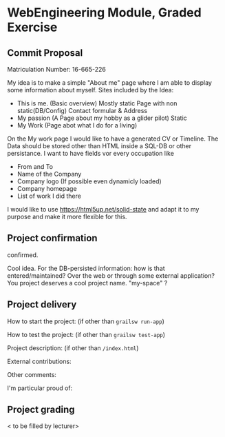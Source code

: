 # WebEngineering Module, Graded Exercise

## Commit Proposal

Matriculation Number: 16-665-226

My idea is to make a simple "About me" page where I am able to display some information about myself. 
Sites included by the Idea:
  - This is me. (Basic overview) Mostly static Page with non static(DB/Config) Contact formular & Address
  - My passion (A Page about my hobby as a glider pilot) Static 
  - My Work (Page abot what I do for a living)

On the My work page I would like to have a generated CV or Timeline. The Data should be stored other than HTML inside a SQL-DB or other persistance. 
I want to have fields vor every occupation like
  - From and To
  - Name of the Company
  - Company logo (If possible even dynamicly loaded)
  - Company homepage
  - List of work I did there
  
I would like to use https://html5up.net/solid-state and adapt it to my purpose and make it more flexible for this.

## Project confirmation

confirmed.

Cool idea.
For the DB-persisted information: how is that entered/maintained? Over the web or through some external application?
You project deserves a cool project name. "my-space" ?


## Project delivery <to be filled by student>

How to start the project: (if other than `grailsw run-app`)

How to test the project:  (if other than `grailsw test-app`)

Project description:      (if other than `/index.html`)

External contributions:

Other comments: 

I'm particular proud of:


## Project grading 

< to be filled by lecturer>
